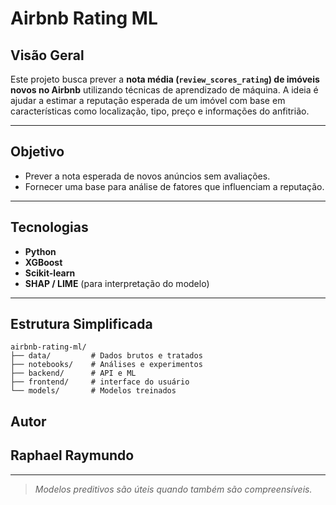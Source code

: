 # Airbnb Rating ML

## Visão Geral

Este projeto busca prever a **nota média (`review_scores_rating`) de imóveis novos no Airbnb** utilizando técnicas de aprendizado de máquina. A ideia é ajudar a estimar a reputação esperada de um imóvel com base em características como localização, tipo, preço e informações do anfitrião.

---

## Objetivo

- Prever a nota esperada de novos anúncios sem avaliações.
- Fornecer uma base para análise de fatores que influenciam a reputação.

---

## Tecnologias

- **Python**
- **XGBoost**
- **Scikit-learn**
- **SHAP / LIME** (para interpretação do modelo)

---

## Estrutura Simplificada

```
airbnb-rating-ml/
├── data/         # Dados brutos e tratados
├── notebooks/    # Análises e experimentos
├── backend/      # API e ML
├── frontend/     # interface do usuário
└── models/       # Modelos treinados
```

## Autor

## **Raphael Raymundo**

---

> _Modelos preditivos são úteis quando também são compreensíveis._

